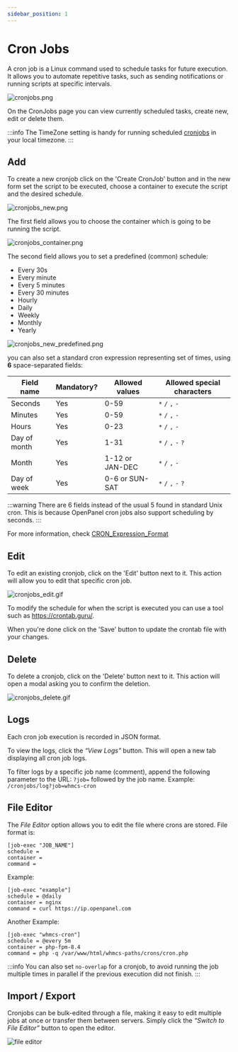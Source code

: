 ```yaml
---
sidebar_position: 1
---
```


# Cron Jobs

A cron job is a Linux command used to schedule tasks for future execution. It allows you to automate repetitive tasks, such as sending notifications or running scripts at specific intervals.

![cronjobs.png](/img/panel/v2/cronjobsmain.png)

On the CronJobs page you can view currently scheduled tasks, create new, edit or delete them.

:::info
The TimeZone setting is handy for running scheduled [cronjobs](/docs/panel/advanced/cronjobs) in your local timezone.
:::


## Add

To create a new cronjob click on the 'Create CronJob' button and in the new form set the script to be executed, choose a container to execute the script and the desired schedule.

![cronjobs_new.png](/img/panel/v2/cronjobs.png)

The first field allows you to choose the container which is going to be running the script.

![cronjobs_container.png](/img/panel/v2/cronjobs_container.png)

The second field allows you to set a predefined (common) schedule:

- Every 30s
- Every minute
- Every 5 minutes
- Every 30 minutes
- Hourly
- Daily
- Weekly
- Monthly
- Yearly

![cronjobs_new_predefined.png](/img/panel/v2/cronjobs_common.png)

you can also set a standard cron expression representing set of times, using **6** space-separated fields:

| Field name   | Mandatory? | Allowed values      | Allowed special characters |
| ------------ | ---------- | ----------------- | ------------------------- |
| Seconds      | Yes        | 0-59               | `*` `/` `,` `-`           |
| Minutes      | Yes        | 0-59               | `*` `/` `,` `-`           |
| Hours        | Yes        | 0-23               | `*` `/` `,` `-`           |
| Day of month | Yes        | 1-31               | `*` `/` `,` `-` `?`       |
| Month        | Yes        | 1-12 or JAN-DEC    | `*` `/` `,` `-`           |
| Day of week  | Yes        | 0-6 or SUN-SAT     | `*` `/` `,` `-` `?`       |

:::warning
There are 6 fields instead of the usual 5 found in standard Unix cron. This is because OpenPanel cron jobs also support scheduling by seconds.
:::

For more information, check [CRON_Expression_Format](https://pkg.go.dev/github.com/robfig/cron#hdr-CRON_Expression_Format)

## Edit

To edit an existing cronjob, click on the 'Edit' button next to it. This action will allow you to edit that specific cron job.

![cronjobs_edit.gif](/img/panel/v2/cron_edit_v2.gif)

To modify the schedule for when the script is executed you can use a tool such as https://crontab.guru/.

When you're done click on the 'Save' button to update the crontab file with your changes.

## Delete

To delete a cronjob, click on the 'Delete' button next to it. This action will open a modal asking you to confirm the deletion.

![cronjobs_delete.gif](/img/panel/v2/cron_delete.gif)

## Logs

Each cron job execution is recorded in JSON format.

To view the logs, click the *“View Logs”* button. This will open a new tab displaying all cron job logs.

To filter logs by a specific job name (comment), append the following parameter to the URL:
`?job=` followed by the job name. Example: `/cronjobs/log?job=whmcs-cron`

## File Editor

The *File Editor* option allows you to edit the file where crons are stored. File format is:

```
[job-exec "JOB_NAME"]
schedule = 
container = 
command =
```

Example:
```
[job-exec "example"]
schedule = @daily
container = nginx
command = curl https://ip.openpanel.com
```

Another Example:
```
[job-exec "whmcs-cron"]
schedule = @every 5m
container = php-fpm-8.4
command = php -q /var/www/html/whmcs-paths/crons/cron.php
```

:::info
You can also set `no-overlap` for a cronjob, to avoid running the job multiple times in parallel if the previous execution did not finish.
:::


## Import / Export

Cronjobs can be bulk-edited through a file, making it easy to edit multiple jobs at once or transfer them between servers.
Simply click the *“Switch to File Editor”* button to open the editor.

![file editor](https://i.postimg.cc/zXx0LDMm/slika.png)
